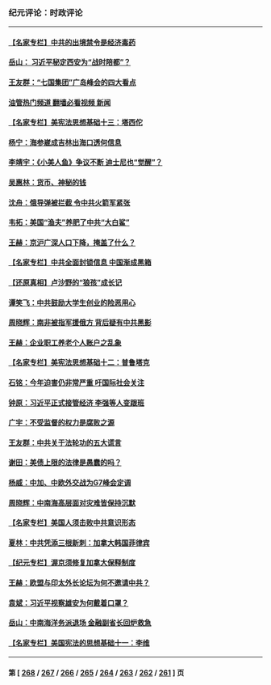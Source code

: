 ### 纪元评论：时政评论
---
#### [【名家专栏】中共的出境禁令是经济毒药](../../pages/nsc1025/n13995832.md?05180330) 
#### [岳山： 习近平秘定西安为“战时陪都”？](../../pages/nsc1025/n13998244.md?05180330) 
#### [王友群：“七国集团”广岛峰会的四大看点](../../pages/nsc1025/n13998367.md?05180330) 
#### [油管热门频道 翻墙必看视频 新闻](ok?05180330)
#### [【名家专栏】美宪法思想基础十三：塔西佗](../../pages/nsc1025/n13997512.md?05180330) 
#### [杨宁：海参崴成吉林出海口透何信息](../../pages/nsc1025/n13998236.md?05180330) 
#### [李靖宇：《小美人鱼》争议不断 迪士尼也“觉醒”？](../../pages/nsc1025/n13998144.md?05180330) 
#### [吴惠林：货币、神秘的钱](../../pages/nsc1025/n13998110.md?05180330) 
#### [沈舟：俄导弹被拦截 令中共火箭军紧张](../../pages/nsc1025/n13997849.md?05180330) 
#### [韦拓：美国“渔夫”养肥了中共“大白鲨”](../../pages/nsc1025/n13997913.md?05180330) 
#### [王赫：京沪广深人口下降，掩盖了什么？](../../pages/nsc1025/n13997817.md?05180330) 
#### [【名家专栏】中共全面封锁信息 中国渐成黑箱](../../pages/nsc1025/n13996712.md?05180330) 
#### [【还原真相】卢沙野的“狼孩”成长记](../../pages/nsc1025/n13996776.md?05180330) 
#### [谭笑飞：中共鼓励大学生创业的险恶用心](../../pages/nsc1025/n13996862.md?05180330) 
#### [周晓辉：南非被指军援俄方 背后疑有中共黑影](../../pages/nsc1025/n13996815.md?05180330) 
#### [王赫：企业职工养老个人账户之乱象](../../pages/nsc1025/n13996589.md?05180330) 
#### [【名家专栏】美宪法思想基础十二：普鲁塔克](../../pages/nsc1025/n13995813.md?05180330) 
#### [石铭：今年迫害仍非常严重 吁国际社会关注](../../pages/nsc1025/n13996099.md?05180330) 
#### [钟原：习近平正式接管经济 李强等人变跟班](../../pages/nsc1025/n13996105.md?05180330) 
#### [广宇：不受监督的权力是腐败之源](../../pages/nsc1025/n13995726.md?05180330) 
#### [王友群：中共关于法轮功的五大谎言](../../pages/nsc1025/n13995123.md?05180330) 
#### [谢田：美债上限的法律是愚蠢的吗？](../../pages/nsc1025/n13994599.md?05180330) 
#### [杨威：中加、中欧外交战为G7峰会定调](../../pages/nsc1025/n13994413.md?05180330) 
#### [周晓辉：中南海高层面对灾难皆保持沉默](../../pages/nsc1025/n13994264.md?05180330) 
#### [【名家专栏】美国人须击败中共意识形态](../../pages/nsc1025/n13993076.md?05180330) 
#### [夏林：中共凭添三根新刺：加拿大韩国菲律宾](../../pages/nsc1025/n13994260.md?05180330) 
#### [【纪元专栏】渥京须修复加拿大保释制度](../../pages/nsc1025/n13994237.md?05180330) 
#### [王赫：欧盟与印太外长论坛为何不邀请中共？](../../pages/nsc1025/n13994145.md?05180330) 
#### [袁斌：习近平视察雄安为何戴着口罩？](../../pages/nsc1025/n13994171.md?05180330) 
#### [岳山：中南海洋务派退场 金融副省长回炉救急](../../pages/nsc1025/n13993890.md?05180330) 
#### [【名家专栏】美国宪法的思想基础十一：李维](../../pages/nsc1025/n13993066.md?05180330) 

---
#### 第 [ [268](./268.md?05180330) / [267](./267.md?05180330) / [266](./266.md?05180330) / [265](./265.md?05180330) / [264](./264.md?05180330) / [263](./263.md?05180330) / [262](./262.md?05180330) / [261](./261.md?05180330) ] 页
